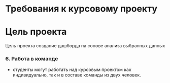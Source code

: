 # Требования к курсовому проекту
# Цель проекта
Цель проекта создание дашборда на сонове анализа  выбранных данных
### 6. Работа в команде
* студенты могут работать над курсовым проектом как индивидуально, так и в составе команды из двух человек.
